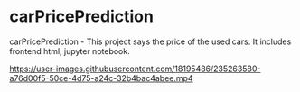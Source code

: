 # carPricePrediction
carPricePrediction - This project says the price of the used cars. It includes frontend html, jupyter notebook.




https://user-images.githubusercontent.com/18195486/235263580-a76d00f5-50ce-4d75-a24c-32b4bac4abee.mp4

